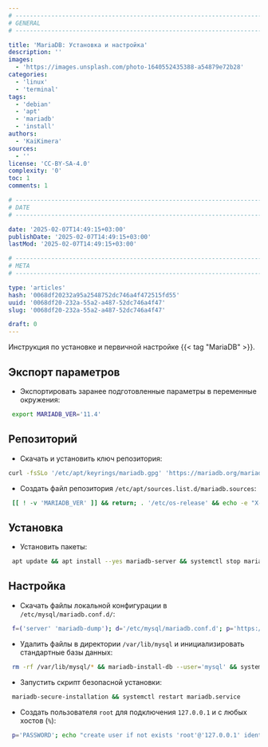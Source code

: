 ```yaml
---
# -------------------------------------------------------------------------------------------------------------------- #
# GENERAL
# -------------------------------------------------------------------------------------------------------------------- #

title: 'MariaDB: Установка и настройка'
description: ''
images:
  - 'https://images.unsplash.com/photo-1640552435388-a54879e72b28'
categories:
  - 'linux'
  - 'terminal'
tags:
  - 'debian'
  - 'apt'
  - 'mariadb'
  - 'install'
authors:
  - 'KaiKimera'
sources:
  - ''
license: 'CC-BY-SA-4.0'
complexity: '0'
toc: 1
comments: 1

# -------------------------------------------------------------------------------------------------------------------- #
# DATE
# -------------------------------------------------------------------------------------------------------------------- #

date: '2025-02-07T14:49:15+03:00'
publishDate: '2025-02-07T14:49:15+03:00'
lastMod: '2025-02-07T14:49:15+03:00'

# -------------------------------------------------------------------------------------------------------------------- #
# META
# -------------------------------------------------------------------------------------------------------------------- #

type: 'articles'
hash: '0068df20232a95a2548752dc746a4f472515fd55'
uuid: '0068df20-232a-55a2-a487-52dc746a4f47'
slug: '0068df20-232a-55a2-a487-52dc746a4f47'

draft: 0
---
```


Инструкция по установке и первичной настройке {{< tag "MariaDB" >}}.

<!--more-->

## Экспорт параметров

- Экспортировать заранее подготовленные параметры в переменные окружения:

```bash
 export MARIADB_VER='11.4'
```

## Репозиторий

- Скачать и установить ключ репозитория:

```bash
curl -fsSLo '/etc/apt/keyrings/mariadb.gpg' 'https://mariadb.org/mariadb_release_signing_key.pgp'
```

- Создать файл репозитория `/etc/apt/sources.list.d/mariadb.sources`:

```bash
 [[ ! -v 'MARIADB_VER' ]] && return; . '/etc/os-release' && echo -e "X-Repolib-Name: MariaDB\nEnabled: yes\nTypes: deb\nURIs: https://mirror.netcologne.de/mariadb/repo/${MARIADB_VER}/${ID}\n#URIs: https://mirror.yandex.ru/mirrors/mariadb/repo/${MARIADB_VER}/${ID}\nSuites: ${VERSION_CODENAME}\nComponents: main\nArchitectures: $( dpkg --print-architecture )\nSigned-By: /etc/apt/keyrings/mariadb.gpg\n" | tee '/etc/apt/sources.list.d/mariadb.sources' > '/dev/null'
```

## Установка

- Установить пакеты:

```bash
 apt update && apt install --yes mariadb-server && systemctl stop mariadb.service
```

## Настройка

- Скачать файлы локальной конфигурации в `/etc/mysql/mariadb.conf.d/`:

```bash
 f=('server' 'mariadb-dump'); d='/etc/mysql/mariadb.conf.d'; p='https://lib.onl/ru/2025/02/0068df20-232a-55a2-a487-52dc746a4f47'; for i in "${f[@]}"; do curl -fsSLo "${d}/90-${i}.local.cnf" "${p}/${i}.cnf"; done
```

- Удалить файлы в директории `/var/lib/mysql` и инициализировать стандартные базы данных:

```bash
 rm -rf /var/lib/mysql/* && mariadb-install-db --user='mysql' && systemctl start mariadb.service
```

- Запустить скрипт безопасной установки:

```bash
 mariadb-secure-installation && systemctl restart mariadb.service
```

- Создать пользователя `root` для подключения `127.0.0.1` и с любых хостов (`%`):

```bash
 p='PASSWORD'; echo "create user if not exists 'root'@'127.0.0.1' identified by '${p}'; grant all privileges on *.* to 'root'@'127.0.0.1' with grant option; create user if not exists 'root'@'%' identified by '${p}'; grant all privileges on *.* to 'root'@'%' with grant option; flush privileges;" | mariadb --user='root' --password
```
